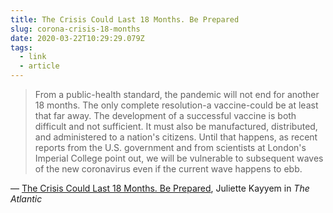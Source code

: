 ```yaml
---
title: The Crisis Could Last 18 Months. Be Prepared
slug: corona-crisis-18-months
date: 2020-03-22T10:29:29.079Z
tags:
  - link
  - article
---
```


> From a public-health standard, the pandemic will not end for another 18 months. The only complete resolution-a vaccine-could be at least that far away. The development of a successful vaccine is both difficult and not sufficient. It must also be manufactured, distributed, and administered to a nation's citizens. Until that happens, as recent reports from the U.S. government and from scientists at London's Imperial College point out, we will be vulnerable to subsequent waves of the new coronavirus even if the current wave happens to ebb.

&mdash; [The Crisis Could Last 18 Months. Be Prepared](https://www.theatlantic.com/ideas/archive/2020/03/there-isnt-going-be-all-clear-signal/608512/), Juliette Kayyem in _The Atlantic_